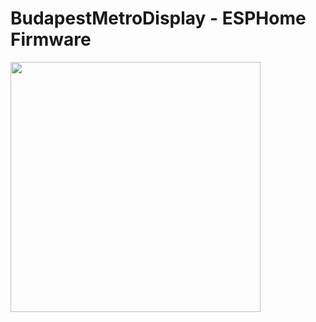 # BudapestMetroDisplay - ESPHome Firmware

<img src="https://esphome.io/_static/made-for-esphome-black-on-white.png" width="400">
